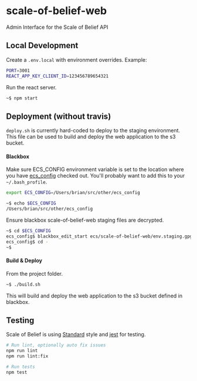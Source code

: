 # scale-of-belief-web
Admin Interface for the Scale of Belief API

## Local Development

Create a `.env.local` with environment overrides.
Example:
```bash
PORT=3001
REACT_APP_KEY_CLIENT_ID=123456789654321
```

Run the react server.
```bash
~$ npm start
```

## Deployment (without travis)

`deploy.sh` is currently hard-coded to deploy to the staging environment. This file can be used to
build and deploy the web application to the s3 bucket.

#### Blackbox
Make sure ECS_CONFIG environment variable is set to the location where you have [ecs_config](https://github.com/CruGlobal/ecs_config) checked out. You'll
probably want to add this to your `~/.bash_profile`.
```bash
export ECS_CONFIG=/Users/brian/src/other/ecs_config
```
```bash
~$ echo $ECS_CONFIG
/Users/brian/src/other/ecs_config
```

Ensure blackbox scale-of-belief-web staging files are decrypted.
```bash
~$ cd $ECS_CONFIG
ecs_config$ blackbox_edit_start ecs/scale-of-belief-web/env.staging.gpg
ecs_config$ cd -
~$
```

#### Build & Deploy
From the project folder.

```bash
~$ ./build.sh
```
This will build and deploy the web application to the s3 bucket defined in blackbox.

## Testing

Scale of Belief is using [Standard](https://standardjs.com/) style and [jest](https://facebook.github.io/jest/docs/en/getting-started.html) for testing.
```bash
# Run lint, optionally auto fix issues
npm run lint
npm run lint:fix

# Run tests
npm test
```
